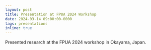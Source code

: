 ```yaml
---
layout: post
title: Presentation at FPUA 2024 Workshop
date: 2024-03-14 09:00:00-0000
tags: presentations
inline: true
---
```

Presented research at the FPUA 2024 workshop in Okayama, Japan.
